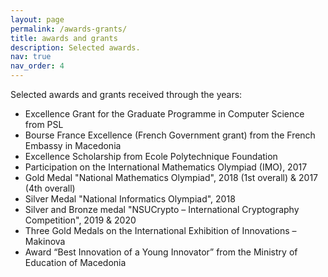 ```yaml
---
layout: page
permalink: /awards-grants/
title: awards and grants
description: Selected awards.
nav: true
nav_order: 4
---
```

Selected awards and grants received through the years:<br>
<ul>
  <li>Excellence Grant for the Graduate Programme in Computer Science from PSL</li>
  <li>Bourse France Excellence (French Government grant) from the French Embassy in Macedonia</li>
  <li>Excellence Scholarship from Ecole Polytechnique Foundation </li>
  <li>Participation on the International Mathematics Olympiad (IMO), 2017</li>
  <li>Gold Medal "National Mathematics Olympiad", 2018 (1st overall) & 2017 (4th overall) </li>
  <li>Silver Medal "National Informatics Olympiad", 2018 </li>
  <li>Silver and Bronze medal "NSUCrypto – International Cryptography Competition", 2019 & 2020</li>
  <li>Three Gold Medals on the International Exhibition of Innovations – Makinova</li>
  <li>Award “Best Innovation of a Young Innovator” from the Ministry of Education of Macedonia</li>
</ul>
